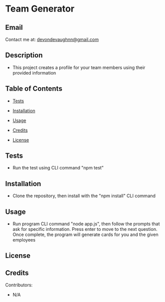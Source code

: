 # Team Generator
## Email

Contact me at: devondevaughnn@gmail.com

## Description

 * This project creates a profile for your team members using their provided information

## Table of Contents

* [Tests](#testing)

* [Installation](#install)

* [Usage](#usage)

* [Credits](#contribution)

* [License](#license)

## Tests

* Run the test using CLI command "npm test"

## Installation

* Clone the repository, then install with the "npm install" CLI command
       
## Usage 

* Run program CLI command "node app.js", then follow the prompts that ask for specific information. Press enter to move to the next question. Once complete, the program will generate cards for you and the given employees

## License



## Credits

Contributors:
* N/A 
